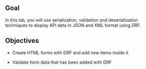 ## Goal

In this lab, you will use serialization, validation and deserialization techniques to display API data in JSON and XML format using DRF.

## Objectives

- Create HTML forms with DRF and add new items inside it

- Validate form data that has been added with DRF
